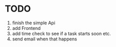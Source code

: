 # TODO

1. finish the simple Api 
2. add Frontend
3. add time check to see if a task starts soon etc. 
4. send email when that happens 
